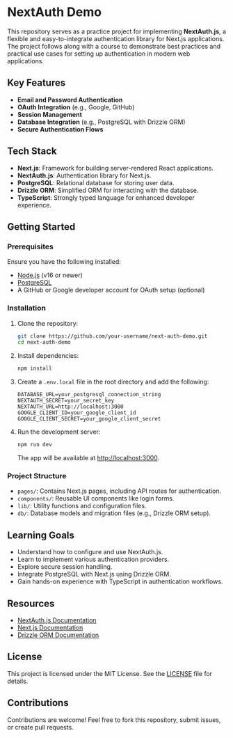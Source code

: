 # NextAuth Demo

This repository serves as a practice project for implementing **NextAuth.js**, a flexible and easy-to-integrate authentication library for Next.js applications. The project follows along with a course to demonstrate best practices and practical use cases for setting up authentication in modern web applications.

## Key Features

- **Email and Password Authentication**
- **OAuth Integration** (e.g., Google, GitHub)
- **Session Management**
- **Database Integration** (e.g., PostgreSQL with Drizzle ORM)
- **Secure Authentication Flows**

## Tech Stack

- **Next.js**: Framework for building server-rendered React applications.
- **NextAuth.js**: Authentication library for Next.js.
- **PostgreSQL**: Relational database for storing user data.
- **Drizzle ORM**: Simplified ORM for interacting with the database.
- **TypeScript**: Strongly typed language for enhanced developer experience.

## Getting Started

### Prerequisites

Ensure you have the following installed:

- [Node.js](https://nodejs.org/) (v16 or newer)
- [PostgreSQL](https://www.postgresql.org/)
- A GitHub or Google developer account for OAuth setup (optional)

### Installation

1. Clone the repository:
   ```bash
   git clone https://github.com/your-username/next-auth-demo.git
   cd next-auth-demo
   ```

2. Install dependencies:
   ```bash
   npm install
   ```

3. Create a `.env.local` file in the root directory and add the following:
   ```env
   DATABASE_URL=your_postgresql_connection_string
   NEXTAUTH_SECRET=your_secret_key
   NEXTAUTH_URL=http://localhost:3000
   GOOGLE_CLIENT_ID=your_google_client_id
   GOOGLE_CLIENT_SECRET=your_google_client_secret
   ```

4. Run the development server:
   ```bash
   npm run dev
   ```

   The app will be available at [http://localhost:3000](http://localhost:3000).

### Project Structure

- `pages/`: Contains Next.js pages, including API routes for authentication.
- `components/`: Reusable UI components like login forms.
- `lib/`: Utility functions and configuration files.
- `db/`: Database models and migration files (e.g., Drizzle ORM setup).

## Learning Goals

- Understand how to configure and use NextAuth.js.
- Learn to implement various authentication providers.
- Explore secure session handling.
- Integrate PostgreSQL with Next.js using Drizzle ORM.
- Gain hands-on experience with TypeScript in authentication workflows.

## Resources

- [NextAuth.js Documentation](https://next-auth.js.org/)
- [Next.js Documentation](https://nextjs.org/docs)
- [Drizzle ORM Documentation](https://orm.drizzle.team/)

## License

This project is licensed under the MIT License. See the [LICENSE](./LICENSE) file for details.

## Contributions

Contributions are welcome! Feel free to fork this repository, submit issues, or create pull requests.

